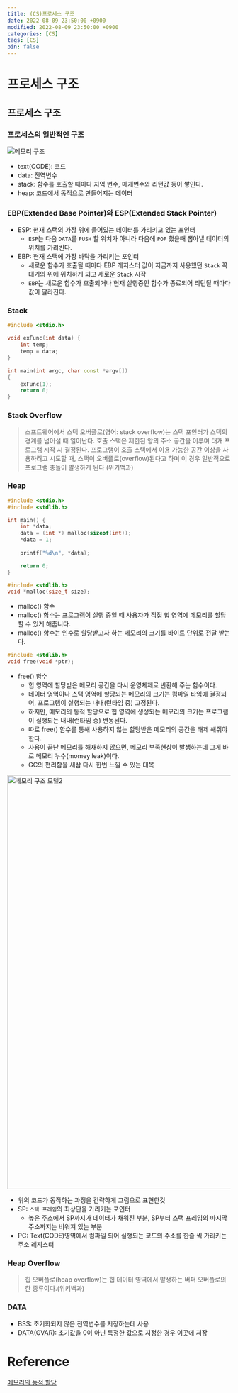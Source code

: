 ```yaml
---
title: (CS)프로세스 구조
date: 2022-08-09 23:50:00 +0900
modified: 2022-08-09 23:50:00 +0900
categories: [CS]
tags: [CS]
pin: false
---
```




# 프로세스 구조

## 프로세스 구조

### 프로세스의 일반적인 구조

![메모리 구조](https://user-images.githubusercontent.com/78953393/149981860-5ede6321-4b69-4b85-b776-e47705de5ec9.png)

- text(CODE): 코드
- data: 전역변수
- stack: 함수를 호출할 때마다 지역 변수, 매개변수와 리턴값 등이 쌓인다.
- heap: 코드에서 동적으로 만들어지는 데이터

### EBP(Extended Base Pointer)와 ESP(Extended Stack Pointer)

- ESP: 현재 스택의 가장 위에 들어있는 데이터를 가리키고 있는 포인터
	- `ESP`는 다음 `DATA`를 `PUSH` 할 위치가 아니라 다음에 `POP` 했을때 뽑아낼 데이터의 위치를 가리킨다.
- EBP: 현재 스택에 가장 바닥을 가리키는 포인터
	- 새로운 함수가 호출될 때마다 EBP 레지스터 값이 지금까지 사용했던 `Stack` 꼭대기의 위에 위치하게 되고 새로운 `Stack` 시작
	- `EBP`는 새로운 함수가 호출되거나 현재 실행중인 함수가 종료되어 리턴될 때마다 값이 달라진다.

### Stack

```c++
#include <stdio.h>

void exFunc(int data) {
    int temp;
    temp = data;
}

int main(int argc, char const *argv[])
{
    exFunc(1);
    return 0;
}
```

### Stack Overflow

>소프트웨어에서 스택 오버플로(영어: stack overflow)는 스택 포인터가 스택의 경계를 넘어설 때 일어난다. 호출 스택은 제한된 양의 주소 공간을 이루며 대개 프로그램 시작 시 결정된다.
>프로그램이 호출 스택에서 이용 가능한 공간 이상을 사용하려고 시도할 때, 스택이 오버플로(overflow)된다고 하며 이 경우 일반적으로 프로그램 충돌이 발생하게 된다 (위키백과)

### Heap

```c++
#include <stdio.h>
#include <stdlib.h>

int main() {
    int *data;
    data = (int *) malloc(sizeof(int));
    *data = 1;
    
    printf("%d\n", *data);

    return 0;
}
```

```c++
#include <stdlib.h>
void *malloc(size_t size);  
```

- malloc() 함수
 - malloc() 함수는 프로그램이 실행 중일 때 사용자가 직접 힙 영역에 메모리를 할당할 수 있게 해줍니다.
 - malloc() 함수는 인수로 할당받고자 하는 메모리의 크기를 바이트 단위로 전달 받는다.

```c++
#include <stdlib.h>
void free(void *ptr);
```

- free() 함수
	- 힙 영역에 할당받은 메모리 공간을 다시 운영체제로 반환해 주는 함수이다.
	- 데이터 영역이나 스택 영역에 할당되는 메모리의 크기는 컴파일 타임에 결정되어, 프로그램이 실행되는 내내(런타임 중) 고정된다.
	- 하지만, 메모리의 동적 할당으로 힙 영역에 생성되는 메모리의 크기는 프로그램이 실행되는 내내(런타임 중) 변동된다.
	- 따로 free() 함수를 통해 사용하지 않는 할당받은 메모리의 공간을 해제 해줘야 한다.
	- 사용이 끝난 메모리를 해재하지 않으면, 메모리 부족현상이 발생하는데 그게 바로 메모리 누수(momey leak)이다.
	- GC의 편리함을 새삼 다시 한번 느낄 수 있는 대목

<img width="934" alt="메모리 구조 모델2" src="https://user-images.githubusercontent.com/78953393/149981843-d8feb191-b2e9-4082-97ab-470093f24581.png">

- 위의 코드가 동작하는 과정을 간략하게 그림으로 표현한것
- SP: `스택 프레임`의 최상단을 가리키는 포인터
	- 높은 주소에서 SP까지가 데이터가 채워진 부분, SP부터 스택 프레임의 마지막 주소까지는 비워져 있는 부분
- PC: Text(CODE)영역에서 컴파일 되어 실행되는 코드의 주소를 한줄 씩 가리키는 주소 레지스터

### Heap Overflow

>힙 오버플로(heap overflow)는 힙 데이터 영역에서 발생하는 버퍼 오버플로의 한 종류이다.(위키백과)

### DATA

- BSS: 초기화되지 않은 전역변수를 저장하는데 사용
- DATA(GVAR): 초기값을 0이 아닌 특정한 값으로 지정한 경우 이곳에 저장

# Reference

<a href= "http://www.tcpschool.com/c/c_memory_malloc">메모리의 동적 할당</a>